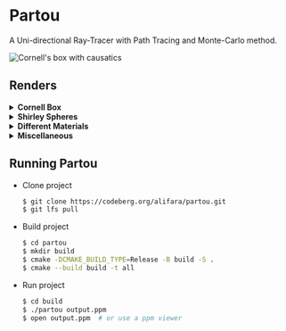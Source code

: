 # Partou
A Uni-directional Ray-Tracer with Path Tracing and Monte-Carlo method.

![Cornell's box with causatics](.gallery/Cornell_with_causatics.png "Cornell's box with causatics")

## Renders

<details>
<summary>
 <b>Cornell Box</b>
</summary>
 
| ![Cornell box using MCMC and mixture pdf](.gallery/Cornells_box_using_MCMC_and_mixture_pdf.png "Cornell box using MCMC and mixture pdf") | ![Cornell box using MCMC and mixture pdf](.gallery/Cornells_box_with_caustics.png "Cornell's box with caustics pdf") | ![Cornell box and a golden Suzzane](.gallery/Cornells_box_and_a_golden_Suzzane.png "Cornell box and a golden Suzzane") |
|-|-|-|
| Standard | With Caustics | With Golden Suzanne |
 
 <!-- ![Cornell's box with causatics](.gallery/Cornell_with_causatics.png "Cornell's box with causatics") -->
</details>

<details>
<summary>
 <b>Shirley Spheres</b>
</summary>
 
![Shirley Spheres](.gallery/shirleys_spheres.png "Shirley Spheres")
</details>

<details>
<summary>
 <b>Different Materials</b>
</summary>
 
| ![Suzzane with Glass material](.gallery/glass_with_total_internal_suz.png "Suzzane with Glass material") | ![Suzzane with Lambertian material](.gallery/lamb_suz.png "Suzzane with Lambertian material") | ![Suzzane with Metal material](.gallery/metal_smooth_fuz_suz.png "Suzzane with Metal material") |
|-|-|-|
| Dielectric (Glass) | Lambertian | Metal (Aluminum) |

</details>

<details>
<summary>
 <b>Miscellaneous</b>
</summary>
 
![Suzzane next to a glass sphere](.gallery/suz_with_sphere.png "Suzzane next to a glass sphere")
![Flat Stanford Bunny](.gallery/bun.png "Flat Stanford Bunny")
![Flat Stanford Dragon](.gallery/dragon.png "Flat Stanford Dragon")
![Flat Suzzane](.gallery/suzanne.png "Flat Suzzane")
![Smooth Suzzane](.gallery/suzzane_trans_smooth_msaa.png "Smooth Suzzane")
![Sphere and Triangle Rendering](.gallery/sphere_triange_rendering.png)
</details>

## Running Partou
- Clone project
    ``` sh
    $ git clone https://codeberg.org/alifara/partou.git
    $ git lfs pull
    ```
- Build project
    ``` sh
    $ cd partou
    $ mkdir build
    $ cmake -DCMAKE_BUILD_TYPE=Release -B build -S .
    $ cmake --build build -t all
    ```
- Run project
    ``` sh
    $ cd build
    $ ./partou output.ppm
    $ open output.ppm  # or use a ppm viewer
    ```
